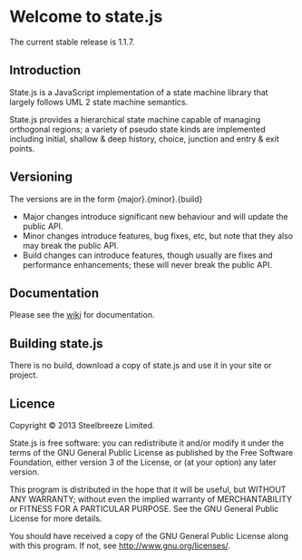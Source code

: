 # Welcome to state.js

The current stable release is 1.1.7.

## Introduction
State.js is a JavaScript implementation of a state machine library that largely follows UML 2 state machine semantics.

State.js provides a hierarchical state machine capable of managing orthogonal regions; a variety of pseudo state kinds are implemented including initial, shallow & deep history, choice, junction and entry & exit points. 

## Versioning
The versions are in the form {major}.{minor}.{build}
* Major changes introduce significant new behaviour and will update the public API.
* Minor changes introduce features, bug fixes, etc, but note that they also may break the public API.
* Build changes can introduce features, though usually are fixes and performance enhancements; these will never break the public API.

## Documentation
Please see the [wiki](https://github.com/steelbreeze/state.js/wiki) for documentation.

## Building state.js
There is no build, download a copy of state.js and use it in your site or project.

## Licence
Copyright © 2013 Steelbreeze Limited.

State.js is free software: you can redistribute it and/or modify it under the terms of the GNU General Public License as published by the Free Software Foundation, either version 3 of the License, or (at your option) any later version.

This program is distributed in the hope that it will be useful, but WITHOUT ANY WARRANTY; without even the implied warranty of MERCHANTABILITY or FITNESS FOR A PARTICULAR PURPOSE.  See the GNU General Public License for more details.

You should have received a copy of the GNU General Public License along with this program.  If not, see <http://www.gnu.org/licenses/>.
